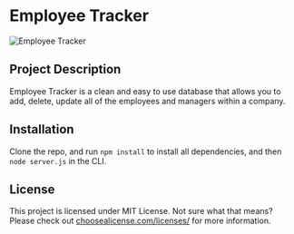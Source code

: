 # Employee Tracker

![Employee Tracker](https://github.com/karajsch/employee-tracker/screenshot.png)

## Project Description 
Employee Tracker is a clean and easy to use database that allows you to add, delete, update all of the employees and managers within a company. 

## Installation 
Clone the repo, and run `npm install` to install all dependencies, and then `node server.js` in the CLI.

## License
This project is licensed under MIT License. Not sure what that means? Please check out [choosealicense.com/licenses/](https://choosealicense.com/licenses/) for more information.